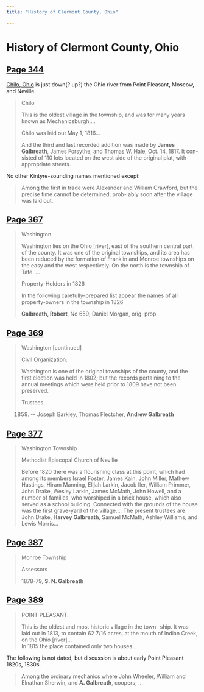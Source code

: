 ```yaml
---
title: "History of Clermont County, Ohio"

---
```


# History of Clermont County, Ohio


## [Page 344](https://babel.hathitrust.org/cgi/pt?id=yale.39002054234126&view=1up&seq=402&q1=Galbreath)

[Chilo, Ohio](https://maps.app.goo.gl/5MMJPZQMw5giZ7c56) is just down(? up?) the Ohio river from Point Pleasant, Moscow, and Neville.

> Chilo
>
> This is the oldest village in the township, and was for
> many years known as Mechanicsburgh....
>
> Chilo was laid out May 1, 1816...
>
> And the third and last
> recorded addition was made by **James Galbreath**, James
> Forsythe, and Thomas W. Hale, Oct. 14, 1817.  It con-
> sisted of 110 lots located on the west side of the original
> plat, with appropriate streets.

No other Kintyre-sounding names mentioned except:

> Among the first in trade were Alexander and William
> Crawford, but the precise time cannot be determined; prob-
> ably soon after the village was laid out.

## [Page 367](https://babel.hathitrust.org/cgi/pt?id=yale.39002054234126&view=1up&seq=441&q1=Galbreath)

> Washington
> 
> Washington lies on the Ohio [river], east of the
> southern central part of the county. It was one of the original
> townships, and its area has been reduced by the formation
> of Franklin and Monroe townships on the easy and the 
> west respectively. On the north is the township of Tate.
> ...
>
> Property-Holders in 1826
>
> In the following carefully-prepared list appear the names
> of all property-owners in the township in 1826
>
> **Galbreath, Robert**, No 659; Daniel Morgan, orig. prop.

## [Page  369](https://babel.hathitrust.org/cgi/pt?id=yale.39002054234126&view=1up&seq=445&q1=Galbreath)

> Washington [continued]
>
> Civil Organization.
>
> Washington is one of the original townships of the
> county, and the first election was held in 1802; but the
> records pertaining to the annual meetings which were held
> prior to 1809 have not been preserved.
>
> Trustees
>
> 1859. -- Joseph Barkley, Thomas Flectcher, **Andrew Galbreath**

## [Page 377](https://babel.hathitrust.org/cgi/pt?id=yale.39002054234126&view=1up&seq=463&q1=Galbreath)

> Washington Township
>
> Methodist Episcopal Church of Neville
>
> Before 1820 there was a flourishing class at this point,
> which had among its members Israel Foster, James Kain,
> John Miller, Mathew Hastings, Hiram Manning, Elijah
> Larkin, Jacob Iler, William Primmer, John Drake, Wesley
> Larkin, James McMath, John Howell, and a number of
> families, who worshiped in a brick house, which also served
> as a school building. Connected with the grounds of the 
> house was the first grave-yard of the village....
> The present trustees are John Drake, **Harvey Galbreath**,
> Samuel McMath, Ashley Williams, and Lewis Morris...


## [Page 387](https://babel.hathitrust.org/cgi/pt?id=yale.39002054234126&view=1up&seq=480&q1=Galbreath)

> Monroe Township
> 
> Assessors
> 
> 1878-79, **S. N. Galbreath**

## [Page 389](https://babel.hathitrust.org/cgi/pt?id=yale.39002054234126&view=1up&seq=484&q1=Galbreath)

> POINT PLEASANT.
>
> This is the oldest and most historic village in the town-
> ship. It was laid out in 1813, to contain 62 7/16 acres, at
> the mouth of Indian Creek, on the Ohio [river]...  
> In 1815 the place contained only two houses...

The following is not dated,
but discussion is about early Point Pleasant 1820s, 1830s.

> Among the ordinary mechanics where John Wheeler,
> William and Elnathan Sherwin, and **A. Galbreath**, coopers;
> ...
